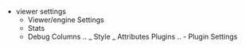 -   viewer settings
    -   Viewer/engine Settings
    -   Stats
    *   Debug Columns .. _ Style _ Attributes Plugins .. - Plugin Settings
